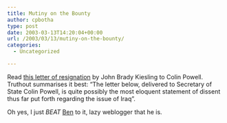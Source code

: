 ```yaml
---
title: Mutiny on the Bounty
author: cpbotha
type: post
date: 2003-03-13T14:20:04+00:00
url: /2003/03/13/mutiny-on-the-bounty/
categories:
  - Uncategorized

---
```

Read [this letter of resignation][1] by John Brady Kiesling to Colin Powell. Truthout summarises it best: &#8220;The letter below, delivered to Secretary of State Colin Powell, is quite possibly the most eloquent statement of dissent thus far put forth regarding the issue of Iraq&#8221;.

Oh yes, I just _BEAT_ [Ben][2] to it, lazy weblogger that he is.

 [1]: http://truthout.org/docs_03/030103A.shtml
 [2]: http://cpbotha.net/weblogs/wrgben/